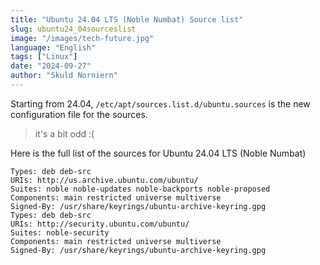 ```yaml
---
title: "Ubuntu 24.04 LTS (Noble Numbat) Source list"
slug: ubuntu24_04sourceslist
image: "/images/tech-future.jpg"
language: "English"
tags: ["Linux"]
date: "2024-09-27"
author: "Skuld Norniern"
---
```


Starting from 24.04, `/etc/apt/sources.list.d/ubuntu.sources` is the new configuration file for the sources.
> it's a bit odd :(

Here is the full list of the sources for Ubuntu 24.04 LTS (Noble Numbat)

```
Types: deb deb-src
URIs: http://us.archive.ubuntu.com/ubuntu/
Suites: noble noble-updates noble-backports noble-proposed
Components: main restricted universe multiverse
Signed-By: /usr/share/keyrings/ubuntu-archive-keyring.gpg
Types: deb deb-src 
URIs: http://security.ubuntu.com/ubuntu/
Suites: noble-security
Components: main restricted universe multiverse
Signed-By: /usr/share/keyrings/ubuntu-archive-keyring.gpg
```
